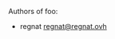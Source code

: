 <!--- OASIS_START --->
<!--- DO NOT EDIT (digest: 3f0d7e52eeb35d72b714d8528ab84574) --->

Authors of foo:

* regnat <regnat@regnat.ovh>

<!--- OASIS_STOP --->

